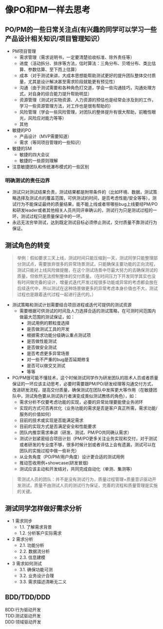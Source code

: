 # 像PO和PM一样去思考

## PO/PM的一些日常关注点(有兴趣的同学可以学习一些产品设计相关知识/项目管理知识）

* PM项目管理
  - 需求管理（需求说明书，一定要清楚验收标准、除外责任等）
  - 进度（活动拆分、排序等方法，估时算法：三角分布、贝塔分布、类比估算、参数估算、至下而上估算）
  - 成本（对于测试来讲，大成本思想能帮助测试更好的提升团队整体交付质量，尤其是设计解决甚至需求阶段就能更有预见性）
  - 沟通（由于测试需要和各种角色打交道，学会一些沟通技巧，沟通处理方式，对自身的综合能力提升帮助明显）
  - 资源管理（测试对实物资源、人力资源的预估也是经常会涉及到的工作，学习一些资源管理方法，对工作也是很有帮助的）
  - 风险管理（学会一些风险管理，对团队的整体提升有很大帮助，前瞻性眼光，风险应对能力等等）
  - 其他
* 敏捷的PO
  - 产品设计（MVP需要知道）
  - 需求（等同项目管理的一些知识）
* 敏捷的SM
  - 敏捷的四大会议
  - 敏捷的一些原则理解
* 注意敏捷团队和传统瀑布模式的一些区别

### 明确测试的责任边界
* 测试只对测试结果负责，测试结果都是附带条件的（比如环境、数据，测试策略选择及测试点的覆盖范围，可供测试的时间，是否考虑性能/安全等等），测试行为不能保证最终的质量结果，能不能上线或者带哪些bug上线要经PM/PO和研发leader或者其他相关人员共同评审确认的，测试行为只是测试过程的一环，测试过程只是质量保证中的一环。
* 永远无法穷举测试，达到既定测试目标必须停止测试，交付质量不靠测试行为保证。

## 测试角色的转变

> 举例：假如要求三天上线，测试时间只能压缩到一天，测试同学只能整理部分测试点，需要放弃很多的异常场景测试，只能确保主要功能的正向流程，测试只能对上线风险做提醒，在这个测试场景中尽最大努力的去确保测试的质量，但依然无法控制整体的交付质量。（在时间压力下开发同学其实也没有时间做完备的设计，增量式迭代开发过程很多功能或异常的考虑都会放在后续迭代中，所以测试在这种场景做更多的异常考虑本身价值也不大，测试过程也是跟着迭代过程一起进行迭代的。）  

* 测试策略和测试计划需要结合项目进程或迭代可提供的测试资源
  - 需要根据可供测试的时间及人力选择合适的测试策略，在可测时间范围内做最大范围的测试保证，如：
    - 测试用例的颗粒度选择
    - 是否做测试工具的开发
    - 根据需求功能分级确认重点测试项
    - 是否做性能测试
    - 是否做安全测试
    - 是否考虑更多异常场景
    - 对一些不严重的bug是否延期修复
    - 是否可以做交叉测试
    - 等等    
* PO/PM很可能不懂技术，这个时候测试同学作为研发团队的技术人员或者质量保证的一环应该主动思考，必要时需要跟PM/PO/研发经理等沟通交付方式，改进研发流程，提高交付质量，确保测试在团队中发挥更大等作用（在敏捷团队中，测试角色要从测试执行者演变成类似测试教练的角色），如：
  - 需求分析不仅要考虑功能的实现，必要的异常处理要能使业务闭环
  - 实现的方式可否再优化（业务功能的需求是否是客户真正所需，需求功能/服务的价值如何）
  - 目前的技术或实现是否能满足需求
  - 目前的实现方式是否满足安全和性能要求
  - 团队内推崇需求串讲（研发、测试、PM/PO共同确认需求）
  - 测试计划紧密结合项目计划（PM/PO更多关注业务实现和交付，对于测试或者研发的专业度不够，很多时候计划或者评估上会有遗漏，测试可以在团队的实施过程中做一些补充）
  - 从业务角度（PO/PM/用户角度）设计更合适的测试用例 
  - 推动签收用例+showcase(研发冒烟)
  - 测试应该主动和开发结对，共同完成自动化（单测、集测等） 
  
> 零测试人员的团队：并不是没有测试行为，质量过程管理+质量意识驱动开发测试，质量不由测试人员的测试行为保证，完善的流程和质量管理是实施的关键。

## 测试同学怎样做好需求分析
* 1 需求同步
    * 1.1. 了解需求背景
    * 1.2. 分析客户实际需求
* 2 需求分析
    * 2.1. 功能分析
    * 2.2. 数据流分析
    * 2.3. 信息建模
* 3 需求如何测试
    * 3.1. 确保功能可测
    * 3.2. 业务设计合理
    * 3.3. 需求描述清晰无二义
 
 
 ## BDD/TDD/DDD
 
 BDD:行为驱动开发  
 TDD:测试驱动开发  
 DDD:领域驱动开发  

